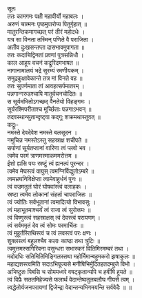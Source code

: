 सूतः  
ततः कामगमः पक्षी महावीर्यो महाबलः ।  
अरुणं चात्मनः पृष्ठमुपारोप्य पितुर्गृहात् ॥  
मातुरन्तिकमागच्छत् परं तीरं महोदधेः ।   
यत्र सा विनता तस्मिन् पणिते वै पराजिता ।  
अतीव दुःखसन्तप्ता दासभावमुपागता ॥  
ततः कदाचिद्विनतां प्रवणां पुत्रसन्निधौ ।  
काल आहूय वचनं कद्रूरिदमभाषत ॥  
नागानामालयं भद्रे सुरम्यं रमणीयकम् ।  
समुद्रकुक्षावेकान्ते तत्र मां विनते वह ॥  
ततः सुपर्णमाता तां आवहत्सर्पमातरम् ।  
पन्नगान्गरुडश्चापि मातुर्वचनचोदितः ॥  
स सूर्यमभितोऽगच्छद् वैनतेयो विहङ्गमः ।  
सूर्यरश्मिपरीताश्च मूर्च्छिताः पन्नगाऽभवन् ॥  
तदवस्थान्सुतान्दृष्ट्वा कद्गूः शक्रमथास्तुवत् ॥  
कद्रूः-  
नमस्ते देवदेवेश नमस्ते बलसूदन ।  
नमुचिन्न नमस्तेऽस्तु सहस्राक्ष शचीपते ॥  
सर्पाणां सूर्यतप्तानां वारिणा त्वं प्लवो भव ।  
त्वमेव परमं त्राणमस्माकममरोत्तम ॥  
ईशो ह्यसि पयः स्रष्टुं त्वं ह्यनल्पं पुरन्दर ।  
त्वमेव मेघस्त्वं वायुस् त्वमग्निर्विद्युतोऽम्बरे ॥  
त्वमभ्रघनिविक्षेप्ता त्वामेवाहुर्धनं पुनः ॥  
त्वं वज्रमतुलं घोरं घोषवांस्त्वं वलाहकः ।  
स्रष्टा त्वमेव लोकानां संहर्ता चापराजितः ॥  
त्वं ज्योतिः सर्वभूतानां त्वमादित्यो विभावसुः ।  
त्वं महाभूतमाश्चर्यं त्वं राजा त्वं सुरोत्तमः ॥  
त्वं विष्णुस्त्वं सहस्राक्षस् त्वं देवस्त्वं परायणम् ।  
त्वं सर्वममृतं देव त्वं सोमः परमार्चितः ॥  
त्वं मुहूर्तस्तिथिस्त्वं च त्वं लवस्त्वं परः क्षणः ।  
शुक्लस्त्वं बहुलश्चैव कलाः काष्ठा  तथा त्रुटिः ॥  
त्वमुत्तमस्सगिरिवना वसुन्धरा सभास्करं वितिमिरमम्बरं तथा ।  
मदोदधिः सतिमितिमिङ्गिलस्तथा महोर्मिमान्बहुमकरो झषाकुलः ॥  
महाद्यशस्त्वमिति सदाऽभिपूज्यसे मनीषिभिर्मुदितहतदम्बुजे विभो ।  
अभिष्टुतः पिबसि च सोममध्वरे वषट्कृतान्यपि च हवींषि हूयते ॥  
त्वं विप्रैः सततमिहेज्यसे फलार्थं वेदान्तेष्वतुलबलौघ गीयसे त्वम् ।  
त्वद्धेतोर्यजनपरायणां द्विजेन्द्रा वेदान्तन्यभिगमयन्ति सर्ववेदैः ॥ ॥  
